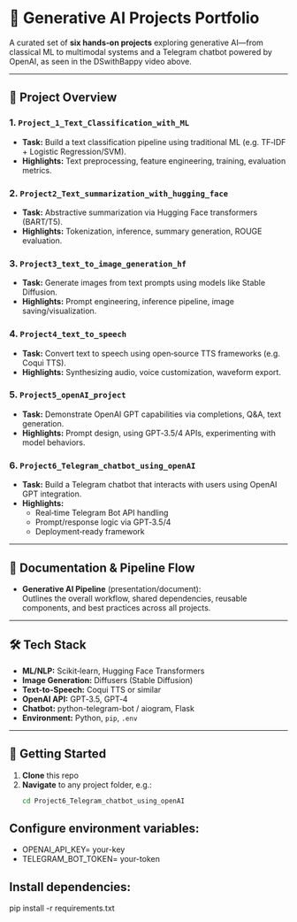 # 🚀 Generative AI Projects Portfolio

A curated set of **six hands‑on projects** exploring generative AI—from classical ML to multimodal systems and a Telegram chatbot powered by OpenAI, as seen in the DSwithBappy video above.

---

## 📁 Project Overview

### 1. `Project_1_Text_Classification_with_ML`
- **Task:** Build a text classification pipeline using traditional ML (e.g. TF‑IDF + Logistic Regression/SVM).
- **Highlights:** Text preprocessing, feature engineering, training, evaluation metrics.

### 2. `Project2_Text_summarization_with_hugging_face`
- **Task:** Abstractive summarization via Hugging Face transformers (BART/T5).
- **Highlights:** Tokenization, inference, summary generation, ROUGE evaluation.

### 3. `Project3_text_to_image_generation_hf`
- **Task:** Generate images from text prompts using models like Stable Diffusion.
- **Highlights:** Prompt engineering, inference pipeline, image saving/visualization.

### 4. `Project4_text_to_speech`
- **Task:** Convert text to speech using open‑source TTS frameworks (e.g. Coqui TTS).
- **Highlights:** Synthesizing audio, voice customization, waveform export.

### 5. `Project5_openAI_project`
- **Task:** Demonstrate OpenAI GPT capabilities via completions, Q&A, text generation.
- **Highlights:** Prompt design, using GPT‑3.5/4 APIs, experimenting with model behaviors.

### 6. `Project6_Telegram_chatbot_using_openAI`
- **Task:** Build a Telegram chatbot that interacts with users using OpenAI GPT integration.
- **Highlights:** 
  - Real‑time Telegram Bot API handling
  - Prompt/response logic via GPT‑3.5/4  
  - Deployment‐ready framework  
  

---

## 📄 Documentation & Pipeline Flow

- **Generative AI Pipeline** (presentation/document):  
  Outlines the overall workflow, shared dependencies, reusable components, and best practices across all projects.

---

## 🛠 Tech Stack

- **ML/NLP:** Scikit‑learn, Hugging Face Transformers  
- **Image Generation:** Diffusers (Stable Diffusion)  
- **Text-to-Speech:** Coqui TTS or similar  
- **OpenAI API:** GPT‑3.5, GPT‑4  
- **Chatbot:** python-telegram-bot / aiogram, Flask  
- **Environment:** Python, `pip`, `.env`

---

## 🚀 Getting Started

1. **Clone** this repo  
2. **Navigate** to any project folder, e.g.:  
   ```bash
   cd Project6_Telegram_chatbot_using_openAI

## Configure environment variables:
- OPENAI_API_KEY=  your-key
- TELEGRAM_BOT_TOKEN=  your-token


## Install dependencies:

pip install -r requirements.txt

